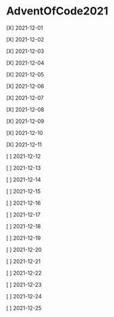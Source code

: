 # AdventOfCode2021

[X] 2021-12-01

[X] 2021-12-02

[X] 2021-12-03

[X] 2021-12-04

[X] 2021-12-05

[X] 2021-12-06

[X] 2021-12-07

[X] 2021-12-08

[X] 2021-12-09

[X] 2021-12-10

[X] 2021-12-11

[ ] 2021-12-12

[ ] 2021-12-13

[ ] 2021-12-14

[ ] 2021-12-15

[ ] 2021-12-16

[ ] 2021-12-17

[ ] 2021-12-18

[ ] 2021-12-19

[ ] 2021-12-20

[ ] 2021-12-21

[ ] 2021-12-22

[ ] 2021-12-23

[ ] 2021-12-24

[ ] 2021-12-25

